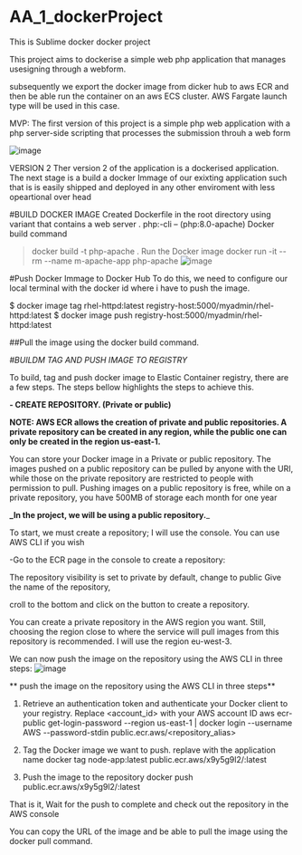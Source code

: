 # AA_1_dockerProject
This is Sublime docker docker project

This project aims to dockerise a simple web php application that manages usesigning through a webform. 

subsequently we export the docker image from dicker hub to aws ECR and then be able run the container on an aws ECS cluster. AWS Fargate launch type will be used in this case.

MVP: 
The first version of this project is a simple php  web application with a php server-side scripting that processes the submission throuh a web form

![image](https://user-images.githubusercontent.com/104580680/228970260-6b6041a2-bdf8-446c-969b-91a454adf739.png)


VERSION 2
Ther version 2 of the application is a dockerised application. The next stage is a build a docker Immage of our exixting application such that is is easily shipped and deployed in any other enviroment with less opeartional over head

#BUILD DOCKER IMAGE
Created Dockerfile in the root directory using variant that contains a web server . php:<version>-cli – (php:8.0-apache)
Docker build command
  
> docker build -t php-apache .
>Run the Docker image
> docker run -it --rm --name m-apache-app php-apache
![image](https://user-images.githubusercontent.com/104580680/228970922-b636cf38-d7d6-41ba-abdd-94a1cd76433b.png)

  #Push Docker Immage to Docker Hub
 To do this, we need to configure our local terminal with the docker id where i have to push the image.
  
  $ docker image tag rhel-httpd:latest registry-host:5000/myadmin/rhel-httpd:latest 
  $ docker image push registry-host:5000/myadmin/rhel-httpd:latest 
  
##Pull the image using the docker build command.

  
*#BUILDM TAG AND PUSH IMAGE TO REGISTRY*

To build, tag and push docker image to Elastic Container registry, there are a few steps. The steps bellow highlights the steps to achieve this.

  **- CREATE REPOSITORY. (Private or public)**
  
  **NOTE: AWS ECR allows the creation of private and public repositories. A private repository can be created in any region, while the public one can only be created in the region us-east-1.**
  
You can store your Docker image in a Private or public repository. The images pushed on a public repository can be pulled by anyone with the URI, while those on the private repository are restricted to people with permission to pull. Pushing images on a public repository is free, while on a private repository, you have 500MB of storage each month for one year
  
**_In the project, we will be using a public repository.**_
  
To start, we must create a repository; I will use the console. You can use AWS CLI if you wish

-Go to the ECR page in the console to create a repository:

The repository visibility is set to private by default, change to public
Give the name of the repository, 
  
croll to the bottom and click on the button to create a repository.

You can create a private repository in the AWS region you want. Still, choosing the region close to where the service will pull images from this repository is recommended. I will use the region eu-west-3.

We can now push the image on the repository using the AWS CLI in three steps:
![image](https://user-images.githubusercontent.com/104580680/229702906-1a3f4e12-c3bb-4613-9ae6-85e2b89c26ee.png)
  
** push the image on the repository using the AWS CLI in three steps**
  
  1. Retrieve an authentication token and authenticate your Docker client to your registry. Replace <account_id> with your AWS account ID
      aws ecr-public get-login-password --region us-east-1 | docker login --username AWS --password-stdin public.ecr.aws/<repository_alias>
  
 2. Tag the Docker image we want to push. replave <Appname> with the application name 
    docker tag node-app:latest public.ecr.aws/x9y5g9l2/<AppName>:latest
  
  3. Push the image to the repository
      docker push public.ecr.aws/x9y5g9l2/<AppNAme>:latest

 That is it, Wait for the push to complete and check out the repository in the AWS console

  You can copy the URL of the image and be able to pull the image using the docker pull command.

  
  
  
